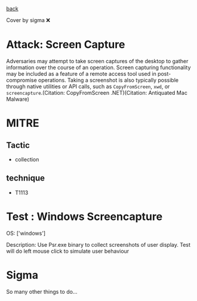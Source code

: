 [back](../index.md)

Cover by sigma :x: 

# Attack: Screen Capture

 Adversaries may attempt to take screen captures of the desktop to gather information over the course of an operation. Screen capturing functionality may be included as a feature of a remote access tool used in post-compromise operations. Taking a screenshot is also typically possible through native utilities or API calls, such as <code>CopyFromScreen</code>, <code>xwd</code>, or <code>screencapture</code>.(Citation: CopyFromScreen .NET)(Citation: Antiquated Mac Malware)


# MITRE
## Tactic
  - collection

## technique
  - T1113

# Test : Windows Screencapture

OS: ['windows']

Description: Use Psr.exe binary to collect screenshots of user display. Test will do left mouse click to simulate user behaviour


# Sigma

 So many other things to do...